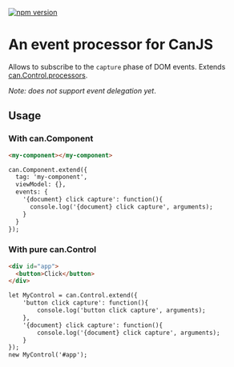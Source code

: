 [![npm version](https://badge.fury.io/js/can-control-processor-capture.svg)](https://badge.fury.io/js/can-control-processor-capture)

# An event processor for CanJS

Allows to subscribe to the `capture` phase of DOM events. Extends [can.Control.processors](https://canjs.com/docs/can.Control.processors.html).

_Note: does not support event delegation yet_.

## Usage

### With can.Component

```html
<my-component></my-component>

can.Component.extend({
  tag: 'my-component',
  viewModel: {},
  events: {
    '{document} click capture': function(){
      console.log('{document} click capture', arguments);
    }
  }
});
```

### With pure can.Control

```html
<div id="app">
  <button>Click</button>
</div>

let MyControl = can.Control.extend({
    'button click capture': function(){
        console.log('button click capture', arguments);
    },
    '{document} click capture': function(){
        console.log('{document} click capture', arguments);
    }
});
new MyControl('#app');

```



